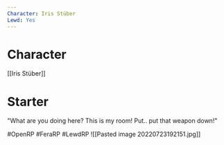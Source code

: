 ```yaml
---
Character: Iris Stüber
Lewd: Yes
---
```

# Character
[[Iris Stüber]]

# Starter
"What are you doing here? This is my room! Put.. put that weapon down!"

#OpenRP #FeraRP #LewdRP 
![[Pasted image 20220723192151.jpg]]